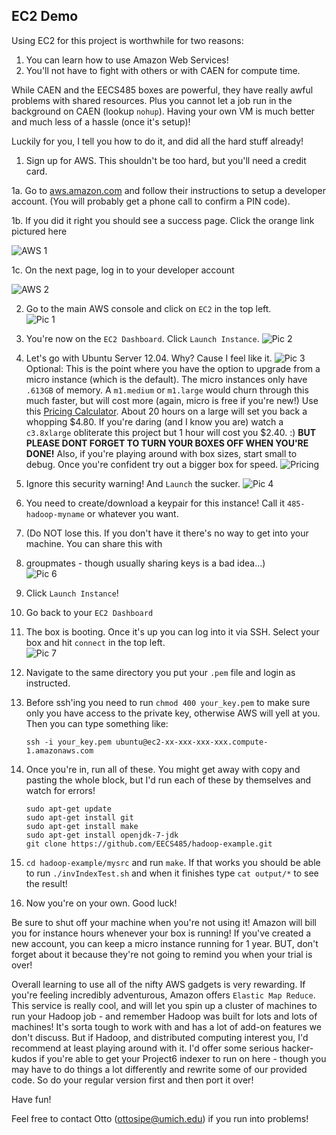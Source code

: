 ## EC2 Demo

Using EC2 for this project is worthwhile for two reasons:

1. You can learn how to use Amazon Web Services!
2. You'll not have to fight with others or with CAEN for compute time.

While CAEN and the EECS485 boxes are powerful, they have really awful
problems with shared resources. Plus you cannot let a job run in the background
on CAEN (lookup `nohup`). Having your own VM is much better and much less
of a hassle (once it's setup)!  
 
Luckily for you, I tell you how to do it, and did all the hard stuff already!

1. Sign up for AWS. This shouldn't be too hard, but you'll need a credit card.

  1a. Go to [aws.amazon.com](http://aws.amazon.com) and follow their instructions to setup a developer account. (You will probably get a phone call to confirm a PIN code).
  
  1b. If you did it right you should see a success page. Click the orange link pictured here
  
  ![AWS 1](http://i.imgur.com/Sx6FnBJ.png)
  
  1c. On the next page, log in to your developer account
  
  ![AWS 2](http://i.imgur.com/rkxn1iB.png)

2. Go to the main AWS console and click on `EC2` in the top left.  
![Pic 1](http://i.imgur.com/BWDo8vP.png)
3. You're now on the `EC2 Dashboard`. Click `Launch Instance`.
![Pic 2](http://i.imgur.com/EGXHp8k.png)
4. Let's go with Ubuntu Server 12.04. Why? Cause I feel like it.
![Pic 3](http://i.imgur.com/96Yl9oF.png)
Optional:
This is the point where you have the option to upgrade from a micro instance (which is the default). The micro instances only have `.613GB` of memory. A `m1.medium` or `m1.large` would churn through this much faster, but will cost more (again, micro is free if you're new!) Use this [Pricing Calculator](http://calculator.s3.amazonaws.com/calc5.html). About 20 hours on a large will set you back a whopping $4.80. If you're daring (and I know you are) watch a `c3.8xlarge` obliterate this project but 1 hour will cost you $2.40. :)
 **BUT PLEASE DONT FORGET TO TURN YOUR BOXES OFF WHEN YOU'RE DONE!**
 Also, if you're playing around with box sizes, start small to debug. Once you're confident try out a bigger box for speed.
![Pricing](http://i.imgur.com/3QKyZwJ.png)

5. Ignore this security warning! And `Launch` the sucker.
![Pic 4](http://i.imgur.com/R3QU7p1.png)
6. You need to create/download a keypair for this instance! Call it `485-hadoop-myname` or whatever you want. 
7. (Do NOT lose this. If you don't have it there's no way to get into your machine. You can share this with 
8. groupmates - though usually sharing keys is a bad idea...)  
![Pic 6](http://i.imgur.com/fQrXH8q.png)
7. Click `Launch Instance`!
8. Go back to your `EC2 Dashboard`
9. The box is booting. Once it's up you can log into it via SSH. Select your box and hit `connect` in the top left.  
![Pic 7](http://i.imgur.com/o0QqGBD.png)
10. Navigate to the same directory you put your `.pem` file and login as instructed. 
11. Before ssh'ing you need to run `chmod 400 your_key.pem` to make sure only you have access to the private key, otherwise AWS will yell at you.
Then you can type something like: 
	
		ssh -i your_key.pem ubuntu@ec2-xx-xxx-xxx-xxx.compute-1.amazonaws.com

11. Once you're in, run all of these. You might get away with copy and pasting the whole block, but I'd run each of these by themselves and watch for errors!

		sudo apt-get update
		sudo apt-get install git
		sudo apt-get install make 
		sudo apt-get install openjdk-7-jdk
		git clone https://github.com/EECS485/hadoop-example.git

12. `cd hadoop-example/mysrc` and run `make`. If that works you should be able to run `./invIndexTest.sh` and when it finishes type `cat output/*` to see the result!

13. Now you're on your own. Good luck!

Be sure to shut off your machine when you're not using it! Amazon will bill 
you for instance hours whenever your box is running! If you've created 
a new account, you can keep a micro instance running for 1 year. BUT, 
don't forget about it because they're not going to remind you when your 
trial is over!

Overall learning to use all of the nifty AWS gadgets is very rewarding. If you're feeling incredibly adventurous, Amazon offers `Elastic Map Reduce`. This service is really cool, and will let you spin up a cluster of machines to run your Hadoop job - and remember Hadoop was built for lots and lots of machines! It's sorta tough to work with and has a lot of add-on features we don't discuss. But if Hadoop, and distributed computing interest you, I'd recommend at least playing around with it. I'd offer some serious hacker-kudos if you're able to get your Project6 indexer to run on here - though you may have to do things a lot differently and rewrite some of our provided code. So do your regular version first and then port it over!

Have fun!

Feel free to contact Otto (ottosipe@umich.edu) if you run into problems!
